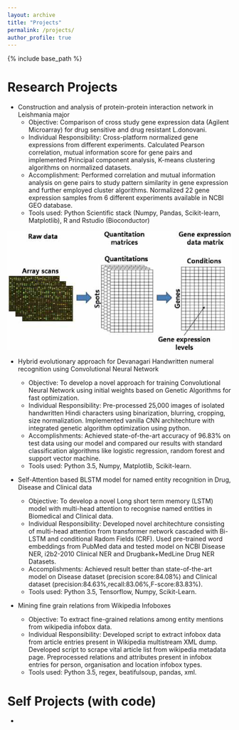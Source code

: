```yaml
---
layout: archive
title: "Projects"
permalink: /projects/
author_profile: true
---
```




{% include base_path %}


Research Projects
====

* Construction and analysis of protein-protein interaction network in Leishmania major
  * Objective:  Comparison of cross study gene expression data (Agilent Microarray) for drug
sensitive and drug resistant L.donovani.
  * Individual Responsibility: Cross-platform normalized gene expressions from different experiments. Calculated Pearson correlation, mutual information score for gene pairs and implemented Principal component analysis, K-means clustering algorithms on normalized datasets.
  * Accomplishment: Performed correlation and mutual information analysis on gene pairs to study pattern similarity in gene expression and further employed cluster algorithms. Normalized 22 gene expression samples from 6 different experiments available in NCBI GEO database.
  * Tools used: Python Scientific stack (Numpy, Pandas, Scikit-learn, Matplotlib), R and Rstudio (Bioconductor)
  
![alt text](https://github.com/sidsriv/sidsriv.github.io/blob/master/images/The-procedure-of-obtaining-gene-expression-data-matrix-from-a-collection-of-raw.png "1")

  
* Hybrid evolutionary approach for Devanagari Handwritten numeral recognition using Convolutional Neural Network
  * Objective: To develop a novel approach for training Convolutional Neural Network using
initial weights based on Genetic Algorithms for fast optimization.
  * Individual Responsibility: Pre-processed 25,000 images of isolated handwritten Hindi characters using binarization, blurring, cropping, size normalization. Implemented vanilla CNN architechture with integrated genetic algorithm optimization
  using python.
  * Accomplishments: Achieved state-of-the-art accuracy of 96.83% on test data using our model and compared our results with standard classification algorithms like logistic regression, random forest and support vector machine.
  * Tools used: Python 3.5, Numpy, Matplotlib, Scikit-learn.

* Self-Attention based BLSTM model for named entity recognition in Drug, Disease and Clinical data
  * Objective: To develop a novel Long short term memory (LSTM) model with multi-head attention to recognise named entities in Biomedical and Clinical data.
  * Individual Responsibility: Developed novel architechture consisting of multi-head attention from transformer network cascaded with Bi-LSTM and conditional Radom Fields (CRF). Used pre-trained word embeddings from PubMed data and tested model on NCBI Disease NER, i2b2-2010 Clinical NER and Drugbank+MedLine Drug NER Datasets.
  * Accomplishments: Achieved result better than state-of-the-art model on Disease dataset (precision score:84.08%) and Clinical dataset (precision:84.63%,recall:83.06%,F-score:83.83%).
  * Tools used: Python 3.5, Tensorflow, Numpy, Scikit-Learn.

* Mining fine grain relations from Wikipedia Infoboxes
  * Objective: To extract fine-grained relations among entity mentions from wikipedia infobox data.
  * Individual Responsibility: Developed script to extract infobox data from article entries present in Wikipedia multistream XML dump. Developed script to scrape vital article list from wikipedia metadata page. Preprocessed relations and attributes present in infobox entries for person, organisation and location infobox types.
  * Tools used: Python 3.5, regex, beatifulsoup, pandas, xml. 

Self Projects (with code)
====

* 
